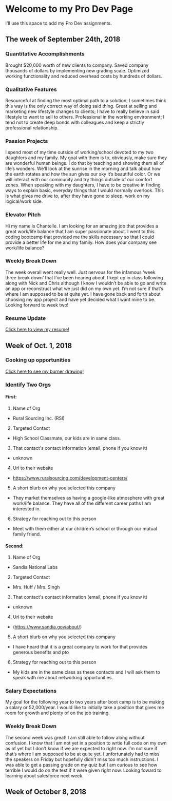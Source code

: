 # Welcome to my Pro Dev Page

I'll use this space to add my Pro Dev assignments. 

## The week of September 24th, 2018

### Quantitative Accomplishments

Brought $20,000 worth of new clients to company.
Saved company thousands of dollars by implementing new grading scale.
Optimized working functionality and reduced overhead costs by hundreds of dollars. 

### Qualitative Features

Resourceful at finding the most optimal path to a solution; I sometimes think this way is the only correct way of doing said thing. 
Great at selling and marketing new lifestyle changes to clients; I have to really believe in said lifestyle to want to sell to others.
Professional in the working environment; I tend not to create deep bonds with colleagues and keep a strictly professional relationship.

### Passion Projects

I spend most of my time outside of working/school devoted to my two daughters and my family. My goal with them is to, obviously, make sure they are wonderful human beings. I do that by teaching and showing them all of life’s wonders. We’ll look at the sunrise in the morning and talk about how the earth rotates and how the sun gives our sky it’s beautiful color. Or we will interact with our community and try things outside of our comfort zones. When speaking with my daughters, I have to be creative in finding ways to explain basic, everyday things that I would normally overlook. This is what gives me drive to, after they have gone to sleep, work on my logical/work side. 

### Elevator Pitch

Hi my name is Chantelle. I am looking for an amazing job that provides a great work/life balance that I am super passionate about. I went to this coding bootcamp that provided me the skills necessary so that I could provide a better life for me and my family. How does your company see work/life balance?

### Weekly Break Down 

The week overall went really well. Just nervous for the infamous ‘week three break down’ that I’ve been hearing about. I kept up in class following along with Nick and Chris although I know I wouldn’t be able to go and write an app or reconstruct what we just did on my own yet. I’m not sure if that’s where I am supposed to be at quite yet. I have gone back and forth about choosing my app project and have yet decided what I want mine to be. Looking forward to week two! 


### Resume Update

[Click here to view my resume!](https://drive.google.com/file/d/1tiV-OUfuu1zeyxwmg6l2OX-u-xvH5F9U/view?usp=sharing "My Resume")

## Week of Oct. 1, 2018


### Cooking up opportunities

[Click here to see my burner drawing!](https://drive.google.com/file/d/1gA_vbDYBbH7p5MevQ2CzLq9vHGAWXJ_f/view?usp=sharing "My Burner Drawing")

### Identify Two Orgs

#### First:
1. Name of Org 
- Rural Sourcing Inc. (RSI)
2. Targeted Contact
- High School Classmate, our kids are in same class. 
3. That contact's contact information (email, phone if you know it)
- unknown 
4. Url to their website
- https://www.ruralsourcing.com/development-centers/
5. A short blurb on why you selected this company
- They market themselves as having a google-like atmosphere with great work/life balance. They have all of the different career paths I am interested in.
6. Strategy for reaching out to this person
- Meet with them either at our children’s school or through our mutual family friend.

#### Second:
1. Name of Org
- Sandia National Labs
2. Targeted Contact
- Mrs. Huff / Mrs. Singh
3. That contact's contact information (email, phone if you know it)
- unknown
4. Url to their website
- (https://www.sandia.gov/about/)
5. A short blurb on why you selected this company
- I have heard that it is a great company to work for that provides generous benefits and pto
6. Strategy for reaching out to this person
- My kids are in the same class as these contacts and I will ask them to speak with me about networking opportunities. 

### Salary Expectations

My goal for the following year to two years after boot camp is to be making a salary or 52,000/year.  I would like to initially take a position that gives me room for growth and plenty of on the job training. 

### Weekly Break Down 

The second week was great! I am still able to follow along without confusion. I know that I am not yet in a position to wrtie full code on my own as of yet but I don't know if we are expected to right now. I’m not sure if that’s where I am supposed to be at quite yet. I unfortunately had to miss the speakers on Friday but hopefully didn't miss too much instructions. I was able to get a passing grade on my quiz but I am curious to see how terrible I would do on the test if it were given right now. Looking foward to learning about salesforce next week.

## Week of October 8, 2018



